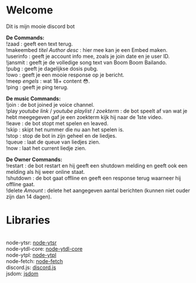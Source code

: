 <h1>Welcome</h1>
<p>Dit is mijn mooie discord bot<br>

  
<strong>De Commands:</strong><br>
!zaad : geeft een text terug.<br>
!makeembed *titel Author desc* : hier mee kan je een Embed maken.<br>
!userinfo : geeft je account info mee, zoals je join date en je user ID.<br>
!jansmit : geeft je de volledige song text van Boom Boom Bailando.<br>
!pubg : geeft je dagelijkse dosis pubg.<br>
!owo : geeft je een mooie response op je bericht.<br>
!meep *engels* : wat 18+ content :flushed:.<br>
!ping : geeft je ping terug.<br>

<strong>De music Commands:</strong><br>
!join : de bot joined je voice channel.<br>
!play *youtube link* / *youtube playlist* / *zoekterm* : de bot speelt af van wat je hebt meegegeven gaf je een zoekterm kijk hij naar de 1ste video.<br>
!leave : de bot stopt met spelen en leaved.<br>
!skip : skipt het nummer die nu aan het spelen is.<br>
!stop : stop de bot in zijn geheel en de liedjes.<br>
!queue : laat de queue van liedjes zien.<br>
!now : laat het current liedje zien.<br>

<strong>De Owner Commands:</strong><br>
!restart : de bot restart en hij geeft een shutdown melding en geeft ook een melding als hij weer online staat.<br>
!shutdown : de bot gaat offline en geeft een response terug waarneer hij offline gaat.<br>
!delete *Amount* : delete het aangegeven aantal berichten (kunnen niet ouder zijn dan 14 dagen). <br>
</p>

<h1>Libraries</h1><br>
node-ytsr: <a href="https://github.com/TimeForANinja/node-ytsr">node-ytsr</a><br>
node-ytdl-core: <a href="https://github.com/fent/node-ytdl-core">node-ytdl-core</a><br>
node-ytpl: <a href="https://github.com/TimeForANinja/node-ytpl">node-ytpl</a><br>
node-fetch: <a href="https://github.com/node-fetch/node-fetch">node-fetch</a><br>
discord.js: <a href="https://github.com/discordjs/discord.js">discord.js</a><br>
jsdom: <a href="https://github.com/jsdom/jsdom">jsdom</a><br>
